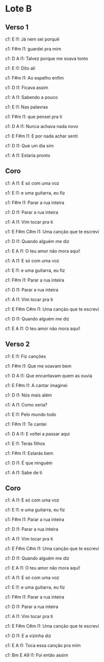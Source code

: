 # Lote B

## Verso 1

c1:        E
l1: Já nem sei porquê

c1:             F#m
l1: guardei pra mim

c1:        D                     A
l1: Talvez porque me soava tonto

c1:         E
l1: Dito ali

c1:                  F#m
l1: Ao espelho enfim

c1:              D
l1: Ficava assim

c1:                 A
l1: Sabendo a pouco


c1:        E
l1: Nas palavras

c1:                F#m
l1: que pensei pra ti

c1:          D             A
l1: Nunca achava nada novo

c1:       E                F#m
l1: E por nada achar senti

c1:                D
l1: Que um dia sim

c1:                A
l1: Estaria pronto

## Coro

c1: A
l1: E só com uma voz

c1:          E
l1: e uma guitarra, eu fiz

c1: F#m
l1: Parar a rua inteira

c1: D
l1: Parar a rua inteira

c1: A
l1: Vim tocar pra ti

c1: E                         F#m  C#m
l1: Uma canção que te escrevi

c1:        D
l1: Quando alguém me diz

c1:    E                    A
l1:  O teu amor não mora aqui!

c1: A
l1: E só com uma voz

c1:          E
l1: e uma guitarra, eu fiz

c1: F#m
l1: Parar a rua inteira

c1: D
l1: Parar a rua inteira

c1: A
l1: Vim tocar pra ti

c1: E                         F#m  C#m
l1: Uma canção que te escrevi

c1:        D
l1: Quando alguém me diz

c1:     E                  A
l1:  O teu amor não mora aqui!

## Verso 2

c1:        E
l1: Fiz canções

c1:               F#m
l1: Que me soavam bem

c1:          D                   A
l1: Que encantavam quem as ouvia

c1:      E            F#m
l1: A cantar imaginei

c1:               D
l1: Nós mais além

c1:             A
l1: Como seria?

c1:      E
l1: Pelo mundo todo

c1:       F#m
l1: Te cantei

c1:      D                 A
l1: E voltei a passar aqui

c1:       E
l1: Terás filhos

c1:             F#m
l1: Estarás bem

c1:               D
l1: É que ninguém

c1:            A
l1: Sabe de ti

## Coro

c1: A
l1: E só com uma voz

c1:          E
l1: e uma guitarra, eu fiz

c1: F#m
l1: Parar a rua inteira

c1: D
l1: Parar a rua inteira

c1: A
l1: Vim tocar pra ti

c1: E                         F#m  C#m
l1: Uma canção que te escrevi

c1:        D
l1: Quando alguém me diz

c1:     E                 A
l1:  O teu amor não mora aqui!


c1: A
l1: E só com uma voz

c1:          E
l1: e uma guitarra, eu fiz

c1: F#m
l1: Parar a rua inteira

c1: D
l1: Parar a rua inteira

c1: A
l1: Vim tocar pra ti

c1: E                         F#m  C#m
l1: Uma canção que te escrevi

c1:         D
l1: E a vizinha diz

c1:  E                   A
l1: Toca essa canção pra mim

c1: Bm        E  A9
l1: Foi então assim